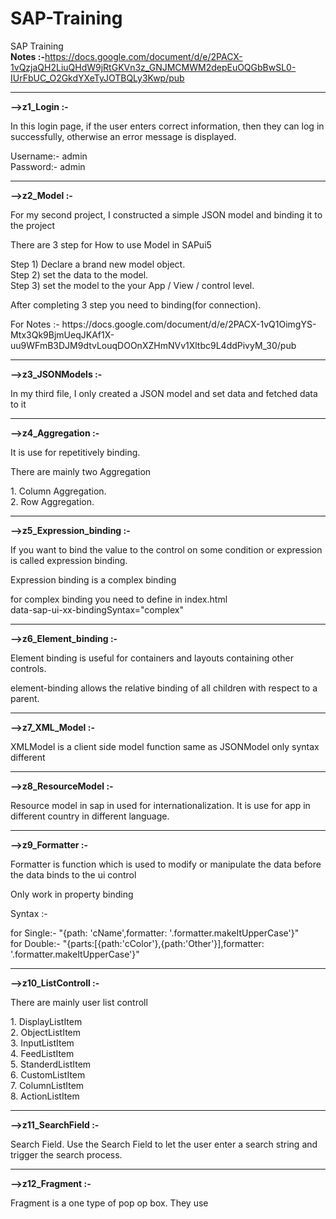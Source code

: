 # SAP-Training
SAP Training 
<br>
<b>Notes :-</b>https://docs.google.com/document/d/e/2PACX-1vQzjaQH2LiuQHdW9jRtGKVn3z_GNJMCMWM2depEuOQGbBwSL0-IUrFbUC_O2GkdYXeTyJOTBQLy3Kwp/pub 

<hr>

<b>-->z1_Login :-</b> 
    <p>In this login page, if the user enters correct information, then they can log in successfully, otherwise an error message is displayed.</p>
Username:- admin <br>
Password:- admin
<br>

<hr>

<b>-->z2_Model :-</b> 
    <p>For my second project, I constructed a simple JSON model and binding it to the project </p>
    <p>There are 3 step for How to use Model in SAPui5</p>
    Step 1) Declare a brand new model object.<br>
    Step 2) set the data to the model.<br>
    Step 3) set the model to the your App / View / control level.<br>
    
  <p>After completing 3 step you need to binding(for connection).</p>
  For Notes :- https://docs.google.com/document/d/e/2PACX-1vQ1OimgYS-Mtx3Qk9BjmUeqJKAf1X-uu9WFmB3DJM9dtvLouqDOOnXZHmNVv1Xltbc9L4ddPivyM_30/pub

<hr>

<b>-->z3_JSONModels :-</b>
    <p>In my third file, I only created a JSON model and set data and fetched data to it</p>

<hr>

<b>-->z4_Aggregation :-</b>
  <p>It is use for repetitively binding.</p>
  <p>There are mainly two Aggregation</p>
  1. Column Aggregation. <br>
  2. Row Aggregation.

<hr>

<b>-->z5_Expression_binding :-</b>
  <p>If you want to bind the value to the control on some condition or expression is called expression binding.</p>
  <p>Expression binding is a complex binding</p>
  <p>for complex binding you need to define in index.html <br>
  data-sap-ui-xx-bindingSyntax="complex"</p>

<hr>

<b>-->z6_Element_binding :-</b>
  <p>Element binding is useful for containers and layouts containing other controls.</p>
  <p>element-binding allows the relative binding of all children with respect to a parent.</p>

<hr>

<b>-->z7_XML_Model :-</b>
  <p>XMLModel is a client side model function same as JSONModel only syntax different</p>

<hr>

<b>-->z8_ResourceModel :-</b>
  <p>Resource model in sap in used for internationalization. It is use for app in different country in different language.</p>

<hr>

<b>-->z9_Formatter :-</b>
  <p>Formatter is function which is used to modify or manipulate the data before the data binds to the ui control</p>
  <p>Only work in property binding</p>
  <p>Syntax :-</p>
  for Single:- 	"{path: 'cName',formatter: '.formatter.makeItUpperCase'}" 
  <br>
  for Double:- "{parts:[{path:'cColor'},{path:'Other'}],formatter: '.formatter.makeItUpperCase'}"

<hr>

<b>-->z10_ListControll :-</b>
  <p>There are mainly user list controll</p>
  1. DisplayListItem <br>
  2. ObjectListItem <br>
  3. InputListItem <br>
  4. FeedListItem <br>
  5. StanderdListItem <br>
  6. CustomListItem <br>
  7. ColumnListItem <br>
  8. ActionListItem 

<hr>

<b>-->z11_SearchField :-</b>
  <p>Search Field. Use the Search Field to let the user enter a search string and trigger the search process.</p>

<hr>

<b>-->z12_Fragment :-</b>
  <p>Fragment is a one type of pop op box. They use <Dialog> tag. </p>

<hr>

<b>-->z13_Navigation :-</b>
  <p>need parant view for all View.</p>

<hr>

<b>-->z14_SplitApp :-</b>
  <p>SplitApp in SAP UI5 is a layout control that allows you to divide the screen into two parts, a master and a detail area. To create a SplitApp in SAP UI5, you can use the following steps:</p>
  1)Creat a root view and set <pre>
  SplitApp</pre>

  2)in root view controller
  <pre>	onInit: function() {
				
				var oApp = this.getView().byId("idApp");
				
				var oView1 = new sap.ui.view({
					id:"idView1",
					viewName:"Practicez14_SplitApp.view.View1",
					type:"XML"
				});
				var oView2 = new sap.ui.view({
					id:"idView2",
					viewName:"Practicez14_SplitApp.view.View2",
					type:"XML"
				});
				oApp.addMasterPage(oView1);
				oApp.addDetailPage(oView2);
				
				
			
				
		
			}</pre>

<hr>
